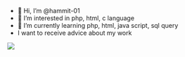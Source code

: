 - 👋 Hi, I’m @hammit-01
- 👀 I’m interested in php, html, c language
- 🌱 I’m currently learning php, html, java script, sql query
- I want to receive advice about my work
<img src="https://img.shields.io/badge/amazon%20alexa-52b5f7?style=for-the-badge&logo=amazon%20alexa&logoColor=white"/>

